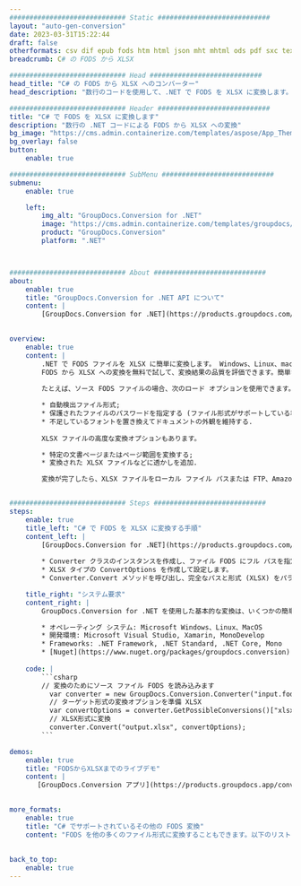 ```yaml
---
############################# Static ############################
layout: "auto-gen-conversion"
date: 2023-03-31T15:22:44
draft: false
otherformats: csv dif epub fods htm html json mht mhtml ods pdf sxc tex tsv xlam xls xlsb xlsm xlsx xlt xltm xltx xml xps
breadcrumb: C# の FODS から XLSX

############################# Head ############################
head_title: "C# の FODS から XLSX へのコンバーター"
head_description: "数行のコードを使用して、.NET で FODS を XLSX に変換します。 GroupDocs ドキュメント変換 API を使用して、160 を超えるファイル形式を変換します。"

############################# Header ############################
title: "C# で FODS を XLSX に変換します"
description: "数行の .NET コードによる FODS から XLSX への変換"
bg_image: "https://cms.admin.containerize.com/templates/aspose/App_Themes/V3/images/bg/header1.png"
bg_overlay: false
button:
    enable: true

############################# SubMenu ############################
submenu:
    enable: true

    left:
        img_alt: "GroupDocs.Conversion for .NET"
        image: "https://cms.admin.containerize.com/templates/groupdocs/images/product-logos/90x90-noborder/groupdocs-conversion-net.png"
        product: "GroupDocs.Conversion"
        platform: ".NET"



############################# About ############################
about:
    enable: true
    title: "GroupDocs.Conversion for .NET API について"
    content: |
        [GroupDocs.Conversion for .NET](https://products.groupdocs.com/conversion/net/) を使用して、Microsoft Word、Excel、PowerPoint、PDF、Visio、およびその他の形式を変換できます。 GroupDocs.Conversion は、高いパフォーマンスが要求されるバックエンドおよび内部システムに適したスタンドアロン API です。 Microsoft や Open Office などのソフトウェアには依存しません。
    

overview:
    enable: true
    content: |
        .NET で FODS ファイルを XLSX に簡単に変換します。 Windows、Linux、macOS など、任意のプラットフォームで C# コード行を 2 行だけ使用できます。
        FODS から XLSX への変換を無料で試して、変換結果の品質を評価できます。簡単なファイル変換のシナリオに加えて、ソース FODS ファイルをロードし、出力 XLSX 結果を保存するためのより高度なオプションを試すことができます。 
        
        たとえば、ソース FODS ファイルの場合、次のロード オプションを使用できます。

        * 自動検出ファイル形式;
        * 保護されたファイルのパスワードを指定する (ファイル形式がサポートしている場合);
        * 不足しているフォントを置き換えてドキュメントの外観を維持する.
        
        XLSX ファイルの高度な変換オプションもあります。

        * 特定の文書ページまたはページ範囲を変換する;
        * 変換された XLSX ファイルなどに透かしを追加.

        変換が完了したら、XLSX ファイルをローカル ファイル パスまたは FTP、Amazon S3、Google Drive、Dropbox などのサードパーティ ストレージに保存できます。注意してください - FODS を {{ に変換するにはTO}} MS Office、Open Office、Adobe Acrobat Reader などの追加のソフトウェアをインストールする必要はありません。


############################# Steps ############################
steps:
    enable: true
    title_left: "C# で FODS を XLSX に変換する手順"
    content_left: |
        [GroupDocs.Conversion for .NET](https://products.groupdocs.com/conversion/net/) を使用すると、開発者は数行のコードで FODS ファイルを XLSX に簡単に変換できます。
        
        * Converter クラスのインスタンスを作成し、ファイル FODS にフル パスを指定します。
        * XLSX タイプの ConvertOptions を作成して設定します。
        * Converter.Convert メソッドを呼び出し、完全なパスと形式 (XLSX) をパラメーターとして渡します。

    title_right: "システム要求"
    content_right: |
        GroupDocs.Conversion for .NET を使用した基本的な変換は、いくつかの簡単な手順で実行できます。当社の API は、すべての主要なプラットフォームとオペレーティング システムでサポートされています。以下のコードを実行する前に、システムに次の前提条件がインストールされていることを確認してください。

        * オペレーティング システム: Microsoft Windows、Linux、MacOS
        * 開発環境: Microsoft Visual Studio, Xamarin, MonoDevelop
        * Frameworks: .NET Framework, .NET Standard, .NET Core, Mono
        * [Nuget](https://www.nuget.org/packages/groupdocs.conversion) から最新の GroupDocs.Conversion for .NET を取得します
         
    code: |
        ```csharp    
        // 変換のためにソース ファイル FODS を読み込みます
          var converter = new GroupDocs.Conversion.Converter("input.fods");
          // ターゲット形式の変換オプションを準備 XLSX
          var convertOptions = converter.GetPossibleConversions()["xlsx"].ConvertOptions;
          // XLSX形式に変換
          converter.Convert("output.xlsx", convertOptions);
        ```

demos:
    enable: true
    title: "FODSからXLSXまでのライブデモ"
    content: |
       [GroupDocs.Conversion アプリ](https://products.groupdocs.app/conversion/family) Web サイトにアクセスして、今すぐ FODS を XLSX に変換してください。オンラインデモには次の利点があります
          

more_formats:
    enable: true
    title: "C# でサポートされているその他の FODS 変換"
    content: "FODS を他の多くのファイル形式に変換することもできます。以下のリストをご覧ください。"
       
       
back_to_top:
    enable: true
---
```

